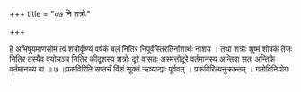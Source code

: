 +++
title = "०७ नि शत्रोः"

+++

हे अभिषूयमाणसोम त्वं शत्रोर्वृष्ण्यं वर्षकं बलं नितिर निपूर्वस्तिरतिर्नाशार्थः नाशय । तथा शत्रोः शुष्मं शोषकं तेजः नितिर तस्यैव वयोन्नञ्च नितिर कीदृशस्य शत्रोः दूरे वासतः अस्मत्तोदूरे वर्तमानस्य अन्तिवा सतः अन्तिके वर्तमानस्य वा ॥ ७ ॥प्रकविरिति सप्तर्चं विंशं सूक्तं ऋष्याद्याः पूर्ववत् । प्रकविरित्यनुक्रान्तम् । गतोविनियोगः ।